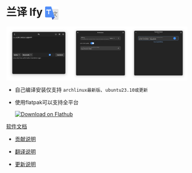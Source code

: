 # 兰译 lfy <img src="data/resources/icons/hicolor/scalable/apps/cool.ldr.lfy.svg" width = "36" height = "36" alt="兰译" align=center />

<center>
<div style="display: flex;">
    <img src="https://raw.githubusercontent.com/ldrfy/docs/main/images/main.png" alt="首页" style="width: 35%;">
    <img src="https://raw.githubusercontent.com/ldrfy/docs/main/images/preference.png" alt="设置1" style="width: 31%;">
    <img src="https://raw.githubusercontent.com/ldrfy/docs/main/images/server-preference.png" alt="设置2" style="width: 31%;">
</div>
</center>

- 自己编译安装仅支持 `archlinux最新版`、`ubuntu23.10或更新`
- 使用flatpak可以支持全平台

    <a href='https://flathub.org/apps/details/cool.ldr.lfy'><img width='120' alt='Download on Flathub' src='https://flathub.org/assets/badges/flathub-badge-en.png'/></a>


[软件文档](https://github.com/ldrfy/docs)

- [贡献说明](https://github.com/ldrfy/docs/blob/main/CONTRIBUTE.md)

- [翻译说明](https://github.com/ldrfy/docs/blob/main/TRANSLATE.md)

- [更新说明](https://github.com/ldrfy/docs/blob/main/CHANGELOG.md)
